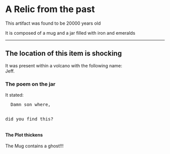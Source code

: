 <html>
<link rel="stylesheet" href="/css/style.css">
<head>
<title>Archeaological artifacts</title>
</head>
<body style="backgroundcolor:powderblue;">

<h1>A Relic from the past</h1>
<p>This artifact was found to be 20000 years old</p>
<p>It is composed of a mug and a jar filled with iron and emeralds</p>
<hr>
<h2>The location of this item is shocking</h2>
<p>It was present within a volcano with the following name:<br>Jeff.</p>
<h3>The poem on the jar</h3>
<p>It stated:</p>
<pre>
  Damn son where,
  
 did you find this?
</pre>
<h4 style="backgroundcolor🍅;">The Plot thickens</h4>
<p style="backgroundcolor:tomato;">The Mug contains a ghost!!!</p>
</body>
</html>
